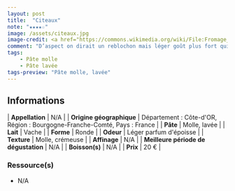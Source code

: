 ```yaml
---
layout: post
title:  "Citeaux"
note: "★★★★☆"
image: /assets/citeaux.jpg
image-credit: <a href="https://commons.wikimedia.org/wiki/File:Fromage_de_C%C3%AEteaux.JPG">Abbaye de Cîteaux</a>, Public domain, via Wikimedia Commons
comment: "D’aspect on dirait un reblochon mais léger goût plus fort qui s’inspire de l’Époisse."
tags:
    - Pâte molle
    - Pâte lavée
tags-preview: "Pâte molle, lavée"
---
```


## Informations

| **Appellation** | N/A |
| **Origine géographique** | Département : Côte-d'OR, Région : Bourgogne-Franche-Comté, Pays : France   |
| **Pâte** | Molle, lavée |
| **Lait** | Vache |
| **Forme** | Ronde |
| **Odeur** | Léger parfum d'époisse |
| **Texture** | Molle, crémeuse |
| **Affinage** | N/A |
| **Meilleure période de dégustation** | N/A |
| **Boisson(s)** | N/A |
| **Prix** | 20 €  |

### Ressource(s)
* N/A